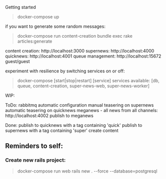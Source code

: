 Getting started
> docker-compose up

if you want to generate some random messages:
> docker-compose run content-creation bundle exec rake articles:generate

content creation: http://localhost:3000
supernews: http://localhost:4000
quicknews: http://localhost:4001
queue management: http://localhost:15672 guest/guest

experiment with resilience by switching services on or off:
> docker-compose [start|stop|restart] [service]
services available: [db, queue, content-creation, super-news-web, super-news-worker]

WIP:

ToDo:
rabbitmq automatic configuration
manual teasering on supernews
automatic teasering on quicknews
meganews - all news from all channels: http://localhost:4002
publish to meganews

Done:
publish to quicknews with a tag containing 'quick'
publish to supernews with a tag containing 'super'
create content


## Reminders to self:
### Create new rails project:
> docker-compose run web rails new . --force --database=postgresql

